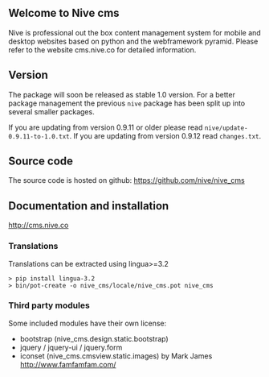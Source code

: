 
## Welcome to Nive cms
Nive is professional out the box content management system for mobile and desktop websites based on 
python and the webframework pyramid. 
Please refer to the website cms.nive.co for detailed information.

## Version
The package will soon be released as stable 1.0 version. For a better package management the previous
`nive` package has been split up into several smaller packages.

If you are updating from version 0.9.11 or older please read `nive/update-0.9.11-to-1.0.txt`.
If you are updating from version 0.9.12 read `changes.txt`.

## Source code
The source code is hosted on github: https://github.com/nive/nive_cms

## Documentation and installation
http://cms.nive.co

### Translations
Translations can be extracted using lingua>=3.2

    > pip install lingua-3.2
    > bin/pot-create -o nive_cms/locale/nive_cms.pot nive_cms
    
### Third party modules 
Some included modules have their own license:

- bootstrap (nive_cms.design.static.bootstrap)
- jquery / jquery-ui / jquery.form
- iconset (nive_cms.cmsview.static.images) by Mark James http://www.famfamfam.com/ 

